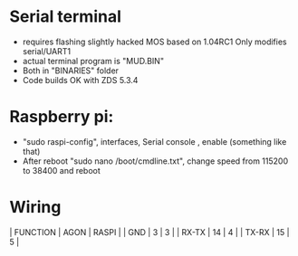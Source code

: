 # Serial terminal
- requires flashing slightly hacked MOS based on 1.04RC1 Only modifies serial/UART1
- actual terminal program is "MUD.BIN"
- Both in "BINARIES" folder
- Code builds OK with ZDS 5.3.4

# Raspberry pi: 
- "sudo raspi-config", interfaces, Serial console , enable (something like that)
- After reboot "sudo nano /boot/cmdline.txt", change speed from 115200 to 38400 and reboot

# Wiring
| FUNCTION | AGON | RASPI |
| GND | 3 | 3 |
| RX-TX | 14 | 4 |
| TX-RX | 15 | 5 |
